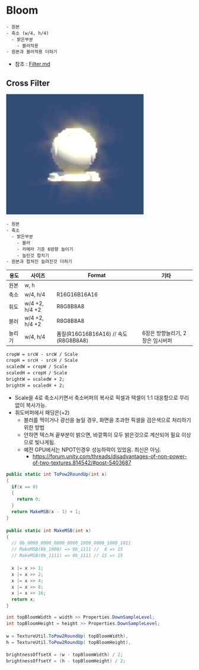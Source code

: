 # Bloom

``` txt
- 원본
- 축소 (w/4, h/4)
  - 밝은부분
    - 블러적용
- 원본과 블러적용 더하기
```

- 참조 : [Filter.md](./Filter.md)

## Cross Filter

![crossFilter.JPG](../res/crossFilter.JPG)

``` txt
- 원본
- 축소
  - 밝은부분
    - 블러
    - 카메라 기준 6방향 늘이기
    - 늘린것 합치기
- 원본과 합쳐진 늘려진것 더하기
```

| 용도   | 사이즈         | Format                               | 기타                             |
| ------ | -------------- | ------------------------------------ | -------------------------------- |
| 원본   | w, h           |                                      |                                  |
| 축소   | w/4, h/4       | R16G16B16A16                         |                                  |
| 휘도   | w/4 +2, h/4 +2 | R8G8B8A8                             |                                  |
| 블러   | w/4 +2, h/4 +2 | R8G8B8A8                             |                                  |
| 늘리기 | w/4, h/4       | 품질(R16G16B16A16) // 속도(R8G8B8A8) | 6장은 방향늘리기, 2장은 임시버퍼 |

``` txt
cropW = srcW - srcW / Scale
cropH = srcH - srcH / Scale
scaledW = cropW / Scale
scaledH = cropH / Scale
brightW = scaledW + 2;
brightH = scaledH + 2;
```

- Scale을 4로 축소시키면서 축소버퍼의 복사로 픽셀과 텍셀이 1:1 대응함으로 무리없이 복사가능.
- 휘도버퍼에서 패딩은(+2)
  - 블러를 먹이거나 광선을 늘일 경우, 화면을 초과한 픽셀을 검은색으로 처리하기 위한 방법
  - 안하면 텍스쳐 끝부분이 밝으면, 바깥쪽이 모두 밝은것으로 계산되어 필요 이상으로 빛나게됨.
  - 예전 GPU에서는 NPOT인경우 성능하락이 있었음. 최신은 아님.
    - <https://forum.unity.com/threads/disadvantages-of-non-power-of-two-textures.814542/#post-5403687>

``` cs
public static int ToPow2RoundUp(int x)
{
  if(x == 0)
  {
    return 0;
  }
  return MakeMSB(x - 1) + 1;
}

public static int MakeMSB(int x)
{
  // 0b_0000_0000_0000_0000_1000_0000_1000_1011
  // MakeMSB(0b_1000) => 0b_1111 //  8 => 15
  // MakeMSB(0b_1111) => 0b_1111 // 15 => 15

  x |= x >> 1;
  x |= x >> 2;
  x |= x >> 4;
  x |= x >> 8;
  x |= x >> 16;
  return x;
}
```

``` cs
int topBloomWidth = width >> Properties.DownSampleLevel;
int topBloomHeight = height >> Properties.DownSampleLevel;

w = TextureUtil.ToPow2RoundUp( topBloomWidth), 
h = TextureUtil.ToPow2RoundUp( topBloomHeight), 

brightnessOffsetX = (w - topBloomWidth) / 2;
brightnessOffsetY = (h - topBloomHeight) / 2;
```
